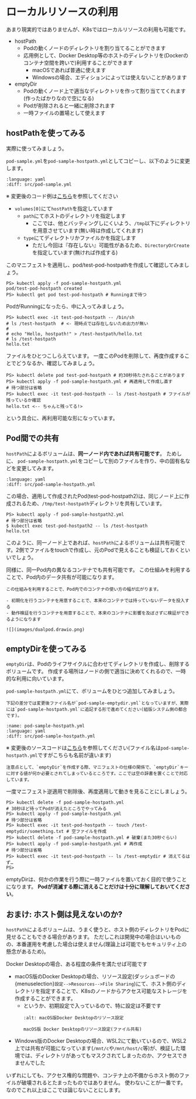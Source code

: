 # ローカルリソースの利用

あまり現実的ではありませんが、K8sではローカルリソースの利用も可能です。

- hostPath
  - Podの動くノードのディレクトリを割り当てることができます
  - 応用例として、Docker Desktop等のホストのディレクトリを(Dockerのコンテナ空間を跨いで)利用することができます
    - macOSであれば普通に使えます
    - Windowsの場合、エディションによっては使えないことがあります
- emptyDir
  - Podの動くノード上で適当なディレクトリを作って割り当ててくれます(作ったばかりなので空になる)
  - Podが削除されると一緒に削除されます
  - 一時ファイルの置場として使えます

## hostPathを使ってみる

実際に使ってみましょう。

`pod-sample.yml`を`pod-sample-hostpath.yml`としてコピーし、以下のように変更します。

```{literalinclude} src/pod-sample-hostpath.yml
:language: yaml
:diff: src/pod-sample.yml
```
※ 変更後のコード例は[こちら](src/pod-sample-hostpath.yml)を参照してください

- `volumes[0]`にて`hostPath`を指定しています
  - `path`にてホストのディレクトリを指定します
    - ここでは、他とバッティングしにくいよう、`/tmp`以下にディレクトリを用意させています(無い時は作成してくれます)
  - `type`にてディレクトリかファイルかを指定します
    - ただし今回は『存在しない』可能性があるため、`DirectoryOrCreate`を指定しています(無ければ作成する)

このマニフェストを適用し、pod/test-pod-hostpathを作成して確認してみましょう。

```pwsh
PS> kubectl apply -f pod-sample-hostpath.yml
pod/test-pod-hostpath created
PS> kubectl get pod test-pod-hostpath # Runningまで待つ
```

PodがRunningになったら、中に入ってみましょう。

```pwsh
PS> kubectl exec -it test-pod-hostpath -- /bin/sh
# ls /test-hostpath  # <- 現時点では存在しないため出力が無い
#
# echo "Hello, hostpath!" > /test-hostpath/hello.txt
# ls /test-hostpath
hello.txt
```

ファイルをひとつこしらえています。
一度このPodを削除して、再度作成することでどうなるか、確認してみましょう。

```pwsh
PS> kubectl delete pod test-pod-hostpath # 約30秒待たされることがあります
PS> kubectl apply -f pod-sample-hostpath.yml # 再適用して作成し直す
# 待つ部分は省略
PS> kubectl exec -it test-pod-hostpath -- ls /test-hostpath # ファイルが残っているか確認
hello.txt <-- ちゃんと残ってる!>
```

という具合に、再利用可能な形になっています。

## Pod間での共有

`hostPath`によるボリュームは、**同一ノード内であれば共有可能です**。
ためしに、 `pod-sample-hostpath.yml`をコピーして別のファイルを作り、中の固有名などを変更してみます。

```{literalinclude} src/pod-sample-hostpath2.yml
:language: yaml
:diff: src/pod-sample-hostpath.yml
```

この場合、適用して作成されたPod(test-pod-hostpath2)は、同じノード上に作成されるため、`/tmp/test-hostpath`ディレクトリを共有しています。

```pwsh
PS> kubectl apply -f pod-sample-hostpath2.yml
# 待つ部分は省略
$ kubectl exec test-pod-hostpath2 -- ls /test-hostpath
hello.txt
```

このように、同一ノード上であれば、`hostPath`によるボリュームは共有可能です。2側でファイルをtouchで作成し、元のPodで見えることも検証しておくといいでしょう。

同様に、同一Pod内の異なるコンテナでも共有可能です。
この仕組みを利用することで、Pod内のデータ共有が可能になります。

```{note}
この仕組みを利用することで、Pod内でのコンテナの使い方の幅が広がります。

- 初期化を行うコンテナを用意することで、本来のコンテナでは持っていないデータを投入する
- 動作検証を行うコンテナを用意することで、本来のコンテナに影響を及ぼさずに検証ができるようになります

![](images/dualpod.drawio.png)

```

## emptyDirを使ってみる

`emptyDir`は、Podのライフサイクルに合わせてディレクトリを作成し、削除するボリュームです。
作成する場所はノードの側で適当に決めてくれるので、一時的な利用に向いています。

`pod-sample-hostpath.yml`にて、ボリュームをひとつ追加してみましょう。

```{note}
下記の差分では変更後ファイル名が`pod-sample-emptydir.yml`となっていますが、実際には`pod-sample-hostpath.yml`に追記する形で進めてください(組版システム側の都合です)。
```

```{literalinclude} src/pod-sample-emptydir.yml
:name: pod-sample-hostpath.yml
:language: yaml
:diff: src/pod-sample-hostpath.yml
```

※ 変更後のソースコードは[こちら](src/pod-sample-emptydir.yml)を参照してください(ファイル名は`pod-sample-hostpath.yml`ですがこちらも名前が違います)

```{note}
注意点として、`emptyDir`を作成する際、マニフェストの仕様の関係で、`emptyDir`キーに対する値が何か必要とされてしまっているところです。ここでは空の辞書を置くことで対応しています。
```

一度マニフェスト逆適用で削除後、再度適用して動きを見ることにしましょう。
```
PS> kubectl delete -f pod-sample-hostpath.yml
# 30秒ほど待ってPodが消えたところでやってみる
PS> kubectl apply -f pod-sample-hostpath.yml
# 待つ部分は省略
PS> kubectl exec -it test-pod-hostpath -- touch /test-emptydir/something.txt # 空ファイルを作成
PS> kubectl delete -f pod-sample-hostpath.yml # 破棄(また30秒ぐらい)
PS> kubectl apply -f pod-sample-hostpath.yml # 再作成
# 待つ部分は省略
PS> kubectl exec -it test-pod-hostpath -- ls /test-emptydir # 消えてるはず…
PS>
```

emptyDirは、何かの作業を行う際に一時ファイルを置いておく目的で使うことになります。
**Podが消滅する際に消えることだけは十分に理解しておいてください**。


## おまけ: ホスト側は見えないのか?

`hostPath`によるボリュームは、うまく使うと、ホスト側のディレクトリをPodに見せることもできる場合があります。
ただしこれは開発中の場合はいいものの、本番運用を考慮した場合は使えません(理論上は可能でもセキュリティ上の懸念があるため)。

Docker Desktopの場合、ある程度の条件を満たせば可能です

- macOS版のDocker Desktopの場合、リソース設定(ダッシュボードの{menuselection}`設定-->Resources-->File Sharing`)にて、ホスト側のディレクトリを指定することで、K8sのノードからアクセス可能なストレージを作成することができます。
  - というか、初期設定で入っているので、特に設定は不要です
    ```{figure} images/dd-macOS-resources.png
    :alt: macOS版Docker Desktopのリソース設定

    macOS版 Docker Desktopのリソース設定(ファイル共有)
    ```
- Windows版のDocker Desktopの場合、WSL2にて動いているので、WSL2上では共有が可能になっています(`/mnt/c`や`/mnt/host/c`等)が、検証した環境では、ディレクトリがあってもマスクされてしまったのか、アクセスできませんでした

いずれにしても、アクセス権的な問題や、コンテナ上の不備からホスト側のファイルが破壊されるとたまったものではありません。
使わないことが一番です。なのでこれ以上はここでは論じないことにします。

